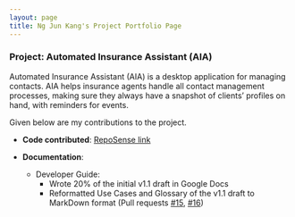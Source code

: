 ```yaml
---
layout: page
title: Ng Jun Kang's Project Portfolio Page
---
```


### Project: Automated Insurance Assistant (AIA)

Automated Insurance Assistant (AIA) is a desktop application for managing contacts. AIA helps insurance agents handle all contact management processes, making sure they always have a snapshot of clients’ profiles on hand, with reminders for events.

Given below are my contributions to the project.

* **Code contributed**: [RepoSense link](https://nus-cs2103-ay2122s2.github.io/tp-dashboard/?search=ngjunkang&breakdown=true&sort=groupTitle&sortWithin=title&since=2022-02-18&timeframe=commit&mergegroup=&groupSelect=groupByRepos&checkedFileTypes=docs~functional-code~test-code~other)

* **Documentation**:
    * Developer Guide:
        * Wrote 20% of the initial v1.1 draft in Google Docs
        * Reformatted Use Cases and Glossary of the v1.1 draft to MarkDown format (Pull requests [\#15](https://github.com/AY2122S2-CS2103T-T17-3/tp/pull/15), [\#16](https://github.com/AY2122S2-CS2103T-T17-3/tp/pull/16))
